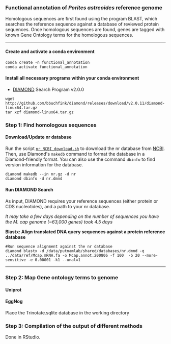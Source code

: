 
### Functional annotation of *Porites astreoides* reference genome

Homologous sequences are first found using the program BLAST, which searches the reference sequence against a database of reviewed protein sequences. Once homologous sequences are found, genes are tagged with known Gene Ontology terms for the homologous sequences. 

---

#### Create and activate a conda environment
```
conda create -n functional_annotation
conda activate functional_annotation
```

#### Install all necessary programs within your conda environment

- [DIAMOND](http://www.diamondsearch.org/) Search Program v2.0.0
```
wget http://github.com/bbuchfink/diamond/releases/download/v2.0.11/diamond-linux64.tar.gz
tar xzf diamond-linux64.tar.gz
```

### Step 1: Find homologous sequences

#### Download/Update nr database

Run the script [`nr_NCBI_download.sh`]() to download the nr database from [NCBI](ftp://ftp.ncbi.nlm.nih.gov/blast/db/FASTA/nr.gz). 
Then, use Diamond's ```makedb``` command to format the database in a Diamond-friendly format. You can also use the command ```dbinfo``` to find version information for the database.

```
diamond makedb --in nr.gz -d nr
diamond dbinfo -d nr.dmnd
```

#### Run DIAMOND Search

As input, DIAMOND requires your reference sequences (either protein or CDS nucleotides), and a path to your nr database. 

*It may take a few days depending on the number of sequences you have the M. cap genome (~63,000 genes) took 4.5 days*


**Blastx: Align translated DNA query sequences against a protein reference database**

```
#Run sequence alignment against the nr database
diamond blastx -d /data/putnamlab/shared/databases/nr.dmnd -q ../data/ref/Mcap.mRNA.fa -o Mcap.annot.200806 -f 100  -b 20 --more-sensitive -e 0.00001 -k1 --unal=1
```
---

### Step 2: Map Gene ontology terms to genome  

#### Uniprot

#### EggNog

Place the Trinotate.sqlite database in the working directory

### Step 3: Compilation of the output of different methods

Done in RStudio.
